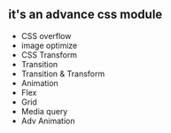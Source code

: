 ## it's an advance css module

- CSS overflow
- image optimize
- CSS Transform
- Transition
- Transition & Transform
- Animation
- Flex
- Grid
- Media query
- Adv Animation
